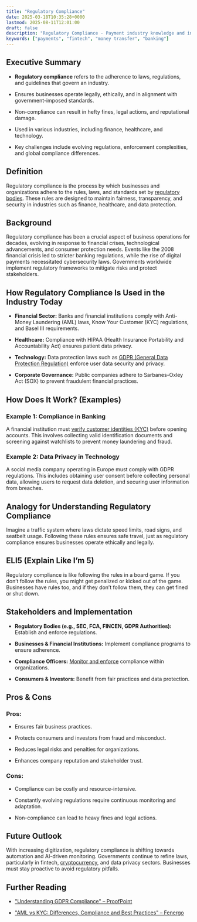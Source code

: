 ```yaml
---
title: "Regulatory Compliance"
date: 2025-03-18T10:35:28+0000
lastmod: 2025-08-11T12:01:00
draft: false
description: "Regulatory Compliance - Payment industry knowledge and insights"
keywords: ["payments", "fintech", "money transfer", "banking"]
---
```


## Executive Summary

- **Regulatory compliance** refers to the adherence to laws, regulations, and guidelines that govern an industry.

- Ensures businesses operate legally, ethically, and in alignment with government-imposed standards.

- Non-compliance can result in hefty fines, legal actions, and reputational damage.

- Used in various industries, including finance, healthcare, and technology.

- Key challenges include evolving regulations, enforcement complexities, and global compliance differences.

## Definition

Regulatory compliance is the process by which businesses and organizations adhere to the rules, laws, and standards set by [regulatory bodies](https://faisalkhanllc.xyz/resources/payments-wiki/f/financial-regulator/). These rules are designed to maintain fairness, transparency, and security in industries such as finance, healthcare, and data protection.

## Background

Regulatory compliance has been a crucial aspect of business operations for decades, evolving in response to financial crises, technological advancements, and consumer protection needs. Events like the 2008 financial crisis led to stricter banking regulations, while the rise of digital payments necessitated cybersecurity laws. Governments worldwide implement regulatory frameworks to mitigate risks and protect stakeholders.

## How Regulatory Compliance Is Used in the Industry Today

- **Financial Sector:** Banks and financial institutions comply with Anti-Money Laundering (AML) laws, Know Your Customer (KYC) regulations, and Basel III requirements.

- **Healthcare:** Compliance with HIPAA (Health Insurance Portability and Accountability Act) ensures patient data privacy.

- **Technology:** Data protection laws such as [GDPR (General Data Protection Regulation)](https://faisalkhanllc.xyz/resources/payments-wiki/g/general-data-protection-regulation-gdpr/) enforce user data security and privacy.

- **Corporate Governance:** Public companies adhere to Sarbanes-Oxley Act (SOX) to prevent fraudulent financial practices.

## How Does It Work? (Examples)

### Example 1: Compliance in Banking

A financial institution must [verify customer identities (KYC)](https://faisalkhanllc.xyz/resources/payments-wiki/k/know-your-customer-kyc/) before opening accounts. This involves collecting valid identification documents and screening against watchlists to prevent money laundering and fraud.

### Example 2: Data Privacy in Technology

A social media company operating in Europe must comply with GDPR regulations. This includes obtaining user consent before collecting personal data, allowing users to request data deletion, and securing user information from breaches.

## Analogy for Understanding Regulatory Compliance

Imagine a traffic system where laws dictate speed limits, road signs, and seatbelt usage. Following these rules ensures safe travel, just as regulatory compliance ensures businesses operate ethically and legally.

## ELI5 (Explain Like I’m 5)

Regulatory compliance is like following the rules in a board game. If you don’t follow the rules, you might get penalized or kicked out of the game. Businesses have rules too, and if they don’t follow them, they can get fined or shut down.

## Stakeholders and Implementation

- **Regulatory Bodies (e.g., SEC, FCA, FINCEN, GDPR Authorities):** Establish and enforce regulations.

- **Businesses & Financial Institutions:** Implement compliance programs to ensure adherence.

- **Compliance Officers:** [Monitor and enforce](https://faisalkhanllc.xyz/resources/payments-wiki/c/compliance-officer/) compliance within organizations.

- **Consumers & Investors:** Benefit from fair practices and data protection.

## Pros & Cons

### Pros:

- Ensures fair business practices.

- Protects consumers and investors from fraud and misconduct.

- Reduces legal risks and penalties for organizations.

- Enhances company reputation and stakeholder trust.

### Cons:

- Compliance can be costly and resource-intensive.

- Constantly evolving regulations require continuous monitoring and adaptation.

- Non-compliance can lead to heavy fines and legal actions.

## Future Outlook

With increasing digitization, regulatory compliance is shifting towards automation and AI-driven monitoring. Governments continue to refine laws, particularly in fintech, [cryptocurrency](https://faisalkhanllc.xyz/resources/payments-wiki/c/cryptocurrency-regulation/), and data privacy sectors. Businesses must stay proactive to avoid regulatory pitfalls.

## Further Reading

- ["Understanding GDPR Compliance" – ProofPoint](https://www.proofpoint.com/us/threat-reference/gdpr#:~:text=With%20GDPR%20compliance%2C%20the%20level,accurate%20and%20up%20to%20date.)

- ["AML vs KYC: Differences, Compliance and Best Practices" – Fenergo](https://resources.fenergo.com/blogs/kyc-aml)